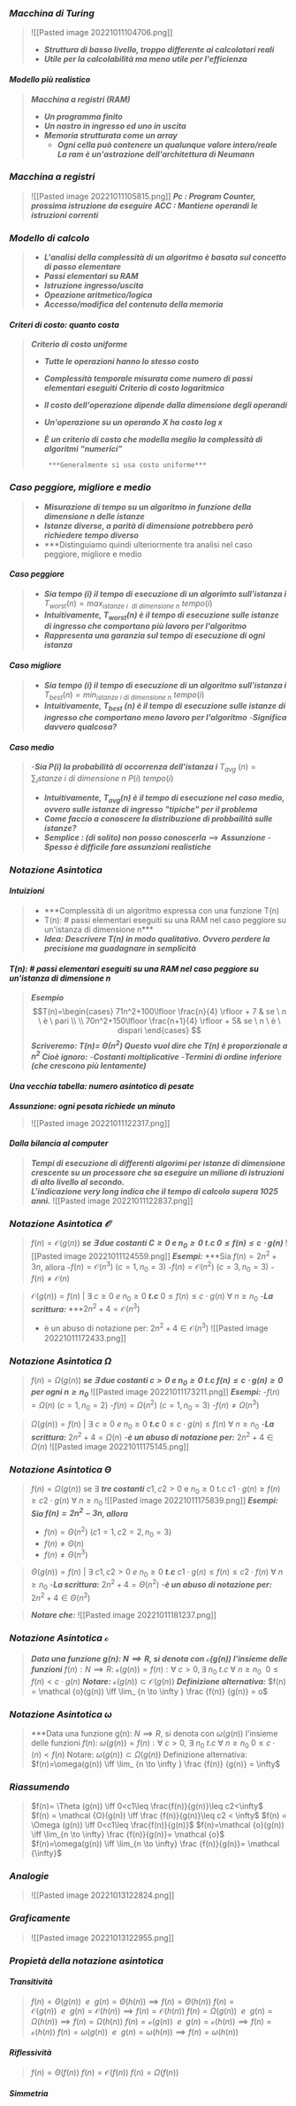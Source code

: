 ### *Macchina di Turing*
>![[Pasted image 20221011104706.png]]
>- ***Struttura di basso livello, troppo differente ai calcolatori reali***
>- ***Utile per la calcolabilità ma meno utile per l'efficienza***

#### *Modello più realistico*
>***Macchina a registri (RAM)***
>  - ***Un programma finito***
>  - ***Un nastro in ingresso ed uno in uscita***
>  - ***Memoria strutturata come un array***
> 	 - ***Ogni cella può contenere un qualunque valore intero/reale***
>***La ram è un'astrazione dell'architettura di Neumann***

### *Macchina a registri*
>![[Pasted image 20221011105815.png]]
>***Pc : Program Counter, prossima istruzione da eseguire***
>***ACC : Mantiene operandi le istruzioni correnti***

### *Modello di calcolo*
>- ***L'analisi della complessità di un algoritmo è basata sul concetto di passo elementare***
>- ***Passi elementari su RAM***
>  - ***Istruzione ingresso/uscita***
>  - ***Opeazione aritmetico/logica***
>  - ***Accesso/modifica del contenuto della memoria*** 

#### *Criteri di costo: quanto costa*
>***Criterio di costo uniforme***
>  - ***Tutte le operazioni hanno lo stesso costo***
>  - ***Complessità temporale misurata come numero di passi elementari eseguiti***
>***Criterio di costo logaritmico***
>  - ***Il costo dell'operazione dipende dalla dimensione degli operandi***
>  - ***Un'operazione su un operando X ha costo log x***
>  - ***È un criterio di costo che modella meglio la complessità di algoritmi “numerici”***
>         
>         ***Generalmente si usa costo uniforme*** 

### *Caso peggiore, migliore e medio*
>- ***Misurazione di tempo su un algoritmo in funzione della dimensione n delle istanze***
>- ***Istanze diverse, a parità di dimensione potrebbero però richiedere tempo diverso***
>- ***Distinguiamo quindi ulteriormente tra analisi nel caso peggiore, migliore e medio

#### *Caso peggiore*
>- ***Sia tempo (i) il tempo di esecuzione di un algorimto sull'istanza i***
>$T_{worst} (n) = max_{istanze \ i\ \ di \ dimensione \ n} \ {tempo(i)}$
>- ***Intuitivamente, $T_{worst}(n)$ è il tempo di esecuzione sulle istanze di ingresso che comportano più lavoro per l'algoritmo***
>- ***Rappresenta una garanzia sul tempo di esecuzione di ogni istanza***

#### *Caso migliore*
>- ***Sia tempo (i) il tempo di esecuzione di un algoritmo sull'istanza i***
>$T_{best}(n) = min_{istanze \ i \ di \ dimensione \ n} \ {tempo (i)}$
>- ***Intuitivamente, $T_{best} \ (n)$ è il tempo di esecuzione sulle istanze di ingresso che comportano meno lavoro per l'algoritmo***
>-***Significa davvero qualcosa?***

#### *Caso medio*
>-***Sia $P(i)$ la probabilità di occorrenza dell'istanza $i$***
>$T_{avg} \ (n) = \sum_istanze \ i \ di \ dimensione \ n \ {P(i) \ tempo (i)}$
>- ***Intuitivamente, $T_{avg}(n)$ è il tempo di esecuzione nel caso medio, ovvero sulle istanze di ingresso "tipiche" per il problema***
>- ***Come faccio a conoscere la distribuzione di probbailità sulle istanze?***
>- ***Semplice : (di solito) non posso conoscerla*** $\implies$ ***Assunzione***
>-***Spesso è difficile fare assunzioni realistiche***

### *Notazione Asintotica*
#### *Intuizioni*
>- ***Complessità di un algoritmo espressa con una funzione T(n)
>- T(n): # passi elementari eseguiti su una RAM nel caso peggiore su un'istanza di dimensione n***
>- ***Idea: Descrivere T(n) in modo qualitativo. Ovvero perdere la precisione ma guadagnare in semplicità***

#### ***T(n): # passi elementari eseguiti su una RAM nel caso peggiore su un'istanza di dimensione n***
>***Esempio***
>$$T(n)=\begin{cases} 71n^2+100\lfloor \frac{n}{4} \rfloor + 7 & se \ n \ è \ pari \\
\\
70n^2+150\lfloor \frac{n+1}{4} \rfloor + 5& se \ n \ è \ dispari 
\end{cases} $$
***Scriveremo: T(n)= $\Theta (n^2)$
Questo vuol dire che T(n) è proporzionale  a  $n^2$
Cioè ignoro:***
-***Costanti moltiplicative***
-***Termini di ordine inferiore (che crescono più lentamente)***

#### ***Una vecchia tabella: numero asintotico di pesate***
***Assunzione: ogni pesata richiede un minuto***
>![[Pasted image 20221011122317.png]]

#### *Dalla bilancia al computer*
>***Tempi di esecuzione di differenti algorimi per istanze
di dimensione crescente su un processore che sa eseguire un milione di istruzioni di alto livello al secondo.  
L’indicazione very long indica che il tempo di calcolo supera 1025 anni.***
>![[Pasted image 20221011122837.png]]

### *Notazione Asintotica $\mathcal {O}$*
>$f(n) = \mathcal {O} (g(n))$ ***se $\exists$ due costanti $C \geq 0 \ e \ n_{0} \geq 0$ t.c $0 \leq f(n) \leq c \cdot g(n)$***
>![[Pasted image 20221011124559.png]]
>***Esempi:***
>***Sia $f(n) = 2n^2 + 3n$, allora 
>  -$f(n) = \mathcal {O}(n^3)$            $(c=1, n_{0}=3)$ 
>  -$f(n) = \mathcal {O} (n^2)$           $(c = 3, n_{0} = 3)$ 
>  -$f(n) \ne \mathcal {O} (n)$ 

>$\mathcal {O}(g(n))={f(n)} \ | \ \exists \ c \geq 0 \ e \ n_{0} \geq 0$ ***t.c*** $0 \leq f(n) \leq c \cdot g(n) \ \forall \ n \geq n_0$
>-***La scrittura:***
>      ***$2n^2+4= \mathcal {O}(n^3)$
>- è un abuso di notazione per:
>      $2n^2+4 \in \mathcal {O}(n^3)$
>![[Pasted image 20221011172433.png]]

### *Notazione Asintotica $\Omega$*
>$f(n)= \Omega (g(n))$ ***se $\exists$ due costanti $c>0$ e $n_0\geq 0$ t.c $f(n) \leq c\cdot g(n) \geq 0$ per ogni $n \geq n_0$***
>![[Pasted image 20221011173211.png]]
>***Esempi:***
>-$f(n) = \Omega (n)$                $(c=1, n_0=2)$
>-$f(n)= \Omega (n^2)$               $(c=1, n_0=3)$
>-$f(n) \ne \Omega (n^3)$

>$\Omega (g(n))={f(n)} \ | \ \exists \ c \geq 0 \ e \ n_{0} \geq 0$ ***t.c*** $0 \leq c \cdot g(n) \leq f(n) \ \forall \ n \geq n_0$
>-***La scrittura:***
>      $2n^2+4 = \Omega (n)$
>-***è un abuso di notazione per:***
>      $2n^2 + 4 \in \Omega (n)$
>![[Pasted image 20221011175145.png]]

### *Notazione Asintotica $\Theta$*
>	$f(n) = \Omega(g(n))$ se $\exists$ ***tre costanti*** $c1, c2 > 0$ e $n_0 \geq 0$ t.c $c1 \cdot g(n) \geq f(n) \geq c2 \cdot g(n)$ $\forall$ $n\geq n_0$
>![[Pasted image 20221011175839.png]]
>***Esempi:
>Sia $f(n) = 2n^2 - 3n$, allora***
>- $f(n)= \Theta (n^2)$               $(c1= 1, c2= 2, n_0=3)$
>- $f(n) \ne \Theta (n)$ 
>- $f(n) \ne \Theta (n^3)$

>$\Theta(g(n))={f(n)} \ | \ \exists \ c1, c2 >0 \ e \ n_0 \geq 0$ ***t.c*** $c1\cdot g(n) \leq f(n) \leq c2 \cdot f(n) \ \forall \ n \geq n_0$
>-***La scrittura:***
>     $2n^2 + 4 = \Theta (n^2)$
>-***è un abuso di notazione per:***
>     $2n^2 + 4 \in \Theta (n^2)$

>***Notare che:***
>![[Pasted image 20221011181237.png]]

### *Notazione Asintotica $\mathcal {o}$*
>***Data una funzione g(n): $N \implies R$, si denota con $\mathcal {o} (g(n))$ l'insieme delle funzioni*** $f(n): N \implies R:$ 
>$\mathcal {o}(g(n))= {f(n):\forall \ c>0, \exists \ n_0 \ t.c \ \forall \ n\geq n_0 \ \  0 \leq f(n) <c \cdot g(n) }$ 
>***Notare:***
>     $\mathcal {o}(g(n)) \subset \mathcal {O}(g(n))$
>***Definizione alternativa:***
>     $f(n) = \mathcal {o}(g(n)) \iff \lim_ {n \to \infty } \frac {f(n)} {g(n)} = o$ 

### *Notazione Asintotica $\omega$*
>***Data una funzione g(n): $N \implies R$, si denota con $\omega(g(n))$ l'insieme delle funzioni $f(n)$:
>$\omega(g(n)) = {f(n) : \forall \ c>0,\ \exists \ n_0 \ t.c \ \forall \ n\geq n_0 \ 0\leq c\cdot(n)<f(n)}$ 
>Notare:
>     $\omega (g(n)) \subset \Omega(g(n))$
>Definizione alternativa:
>    $f(n)=\omega(g(n)) \iff \lim_ {n \to \infty } \frac {f(n)} {g(n)} = \infty$ 

### *Riassumendo*
>$f(n)= \Theta (g(n)) \iff 0<c1\leq \frac{f(n)}{g(n)}\leq c2<\infty$  
>$f(n) = \mathcal {O}(g(n)) \iff \frac {f(n)}{g(n)}\leq c2 < \infty$ 
>$f(n) = \Omega (g(n)) \iff 0<c1\leq \frac{f(n)}{g(n)}$
>$f(n)=\mathcal {o}(g(n)) \iff \lim_{n \to \infty} \frac {f(n)}{g(n)}= \mathcal {o}$   
>$f(n)=\omega(g(n)) \iff \lim_{n \to \infty} \frac {f(n)}{g(n)}= \mathcal {\infty}$

### *Analogie*
>![[Pasted image 20221013122824.png]]

### *Graficamente*
>![[Pasted image 20221013122955.png]]

### *Propietà della notazione asintotica*
#### *Transitività* 
>$f(n) = \Theta (g(n)) \  \ e \ \ g(n) = \Theta (h(n)) \implies f(n) = \Theta (h(n))$
>$f(n) = \mathcal {O} (g(n)) \ \ e \ \ g(n)= \mathcal {O}(h(n)) \implies f(n)= \mathcal {O}(h(n))$
>$f(n)=\Omega (g(n)) \ \ e \ \ g(n) = \Omega (h(n)) \implies f(n)= \Omega (h(n))$
>$f(n)= \mathcal {o} (g(n)) \ \ e \ \ g(n)= \mathcal {o}(h(n)) \implies f(n) =\mathcal {o} (h(n))$
>$f(n) = \omega (g(n)) \ \ e \ \ g(n)= \omega (h(n)) \implies f(n)= \omega (h(n))$	
#### *Riflessività*
>$f(n)=\Theta (f(n))$
>$f(n) = \mathcal {O} (f(n))$
>$f(n)= \Omega (f(n))$

#### *Simmetria*
>	
